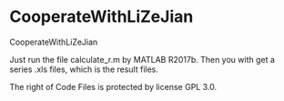 # CooperateWithLiZeJian
CooperateWithLiZeJian

Just run the file calculate_r.m by MATLAB R2017b.
Then you with get a series .xls files,
which is the result files.

The right of Code Files is protected by license GPL 3.0.
